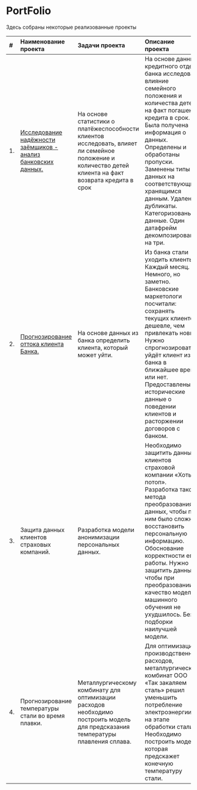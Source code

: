 # PortFolio

Здесь собраны некоторые реализованные проекты

|  #  | Наименование проекта        | Задачи проекта  | Описание проекта | Навыки и инструменты
|:----|:--------------------------- |:----------------|:-----------------|:-----------------
|  1. | [Исследование надёжности заёмщиков - анализ банковских данных.](https://github.com/AlexandreFyodorov/PortFolio/tree/main/Reliability_Research) | На основе статистики о платёжеспособности клиентов исследовать, влияет ли семейное положение и количество детей клиента на факт возврата кредита в срок | На основе данных кредитного отдела банка исследовал влияние семейного положения и количества детей на факт погашения кредита в срок. Была получена информация о данных. Определены и обработаны пропуски. Заменены типы данных на соответствующие хранящимся данным. Удалены дубликаты. Категоризованы данные. Один датафрейм декомпозирован на три. | Python, Pandas, предобработка данных, дубликатов, пропусков, категоризация и декомпозиция данных.
|  2. | [Прогнозирование оттока клиента Банка.](https://github.com/AlexandreFyodorov/PortFolio/tree/main/Outflow_forecasting) | На основе данных из банка определить клиента, который может уйти. | Из банка стали уходить клиенты. Каждый месяц. Немного, но заметно. Банковские маркетологи посчитали: сохранять текущих клиентов дешевле, чем привлекать новых. Нужно спрогнозировать, уйдёт клиент из банка в ближайшее время или нет. Предоставлены исторические данные о поведении клиентов и расторжении договоров с банком. | Python, Pandas, Mathplotlob, Scikit-learn, классификация, подбор гиперпараметров, выбор модели МО.
|  3. | Защита данных клиентов страховых компаний. | Разработка модели анонимизации персональных данных. | Необходимо защитить данные клиентов страховой компании «Хоть потоп». Разработка такого метода преобразования данных, чтобы по ним было сложно восстановить персональную информацию. Обоснование корректности его работы. Нужно защитить данные, чтобы при преобразовании качество моделей машинного обучения не ухудшилось. Без подборки наилучшей модели. | Python, Pandas, NumPy, Scikit-learn, линейная алгебра, регрессия
|  4. | Прогнозирование температуры стали во время плавки. | Металлургическому комбинату для оптимизации расходов необходимо построить модель для предсказания температуры плавления сплава.| Для оптимизации производственных расходов, металлургический комбинат ООО «Так закаляем сталь» решил уменьшить потребление электроэнергии на этапе обработки стали. Необходимо построить модель, которая предскажет конечную температуру стали. | Python, Pandas, Mathplotlob, Scikit-learn, исследовательский анализ данных, классификация       


